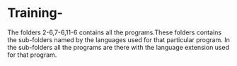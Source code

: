 # Training-
The folders 2-6,7-6,11-6 contains all the programs.These folders contains the sub-folders named by the languages used for that particular program.
In the sub-folders all the programs are there with the language extension used for that program.
